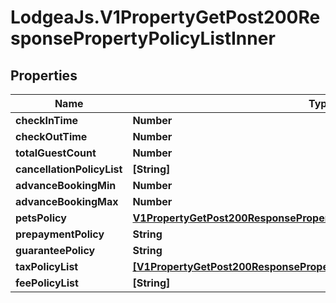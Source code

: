 # LodgeaJs.V1PropertyGetPost200ResponsePropertyPolicyListInner

## Properties

Name | Type | Description | Notes
------------ | ------------- | ------------- | -------------
**checkInTime** | **Number** |  | [optional] 
**checkOutTime** | **Number** |  | [optional] 
**totalGuestCount** | **Number** |  | [optional] 
**cancellationPolicyList** | **[String]** |  | [optional] 
**advanceBookingMin** | **Number** |  | [optional] 
**advanceBookingMax** | **Number** |  | [optional] 
**petsPolicy** | [**V1PropertyGetPost200ResponsePropertyPolicyListInnerPetsPolicy**](V1PropertyGetPost200ResponsePropertyPolicyListInnerPetsPolicy.md) |  | [optional] 
**prepaymentPolicy** | **String** |  | [optional] 
**guaranteePolicy** | **String** |  | [optional] 
**taxPolicyList** | [**[V1PropertyGetPost200ResponsePropertyPolicyListInnerTaxPolicyListInner]**](V1PropertyGetPost200ResponsePropertyPolicyListInnerTaxPolicyListInner.md) |  | [optional] 
**feePolicyList** | **[String]** |  | [optional] 


